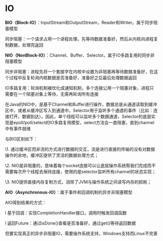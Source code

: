 # IO

**BIO（Block-IO）**：InputStream和OutputStream，Reader和Writer。属于同步阻塞模型

同步阻塞：一个请求占用一个进程处理，先等待数据准备好，然后从内核向进程复制数据，处理完返回

**NIO（NonBlock-IO）**：Channel、Buffer、Selector。属于IO多路复用的同步非阻塞模型

同步非阻塞：进程先将一个套接字在内核中设置为非阻塞再等待数据准备好，在这个过程中反复轮询内核数据是否准备好，准备好之后最后处理数据返回

IO多路复用：轮询机制被优化成通知机制，多个连接公用一个阻塞对象，进程只需要在一个阻塞对象上等待，无需再轮询所有连接

在Java的NIO中，是基于Channel和Buffer进行操作，数据总是从通道读取到缓冲区中，或者从缓冲区写入到通道中。Selector用于监听多个通道的事件（比如：连接打开，数据到达）。因此，单个线程可以监听多个数据通道，Selector的底层实现是epoll/poll/select的IO多路复用模型，select方法会一直阻塞，直到channel中有事件就绪

与BIO区别如下：

\1.          通过缓冲区而非流的方式进行数据的交互，流是进行直接的传输的没有对数据操作的余地，缓冲区提供了灵活的数据处理方式；

\2.          NIO是非阻塞的，意味着每个socket连接可以让底层操作系统帮我们完成而不需要每次开个线程去保持连接，使用的是selector监听所有channel的状态实现；

\3.          NIO提供直接内存复制方式，消除了JVM与操作系统之间读写内存的损耗；

**AIO（Asynchronous-IO）**：属于事件和回调机制的异步非阻塞模型

AIO得到结果的方式：

l   基于回调：实现CompletionHandler接口，调用时触发回调函数

l   返回Future：通过isDone()查看是否准备好，通过get()等待返回数据

但要实现真正的异步非阻塞IO，需要操作系统支持，Windows支持而Linux不完善